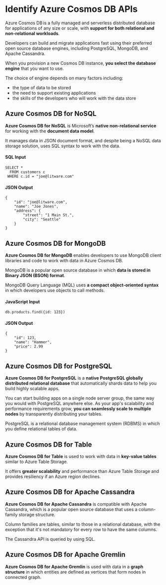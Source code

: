 # Identify Azure Cosmos DB APIs

Azure Cosmos DB is a fully managed and serverless distributed database for applications of any size or scale, with **support for both relational and non-relational workloads**. 

Developers can build and migrate applications fast using their preferred open source database engines, including PostgreSQL, MongoDB, and Apache Cassandra. 

When you provision a new Cosmos DB instance, **you select the database engine** that you want to use. 

The choice of engine depends on many factors including:
- the type of data to be stored
- the need to support existing applications
- the skills of the developers who will work with the data store

## Azure Cosmos DB for NoSQL

**Azure Cosmos DB for NoSQL** is Microsoft’s **native non-relational service** for working with the **document data model**. 

It manages data in JSON document format, and despite being a NoSQL data storage solution, uses SQL syntax to work with the data.

#### SQL Input 

    SELECT *
      FROM customers c
     WHERE c.id = "joe@litware.com"

#### JSON Output

    {
        "id": "joe@litware.com",
        "name": "Joe Jones",
        "address": {
            "street": "1 Main St.",
            "city": "Seattle"
        }
    }

## Azure Cosmos DB for MongoDB

**Azure Cosmos DB for MongoDB** enables developers to use MongoDB client libraries and code to work with data in Azure Cosmos DB.

MongoDB is a popular open source database in which **data is stored in Binary JSON (BSON) format**. 

MongoDB Query Language (MQL) uses **a compact object-oriented syntax** in which developers use objects to call methods. 

#### JavaScript Input

    db.products.find({id: 123})

#### JSON Output 

    {
        "id": 123,
        "name": "Hammer",
        "price": 2.99
    }

## Azure Cosmos DB for PostgreSQL

**Azure Cosmos DB for PostgreSQL** is a **native PostgreSQL globally distributed relational database** that automatically shards data to help you build highly scalable apps. 

You can start building apps on a single node server group, the same way you would with PostgreSQL anywhere else. As your app's scalability and performance requirements grow, **you can seamlessly scale to multiple nodes** by transparently distributing your tables. 

PostgreSQL is a relational database management system (RDBMS) in which you define relational tables of data.

## Azure Cosmos DB for Table

**Azure Cosmos DB for Table** is used to work with data in **key-value tables** similar to Azure Table Storage. 

It offers **greater scalability** and performance than Azure Table Storage and provides resiliency if an Azure region declines. 

## Azure Cosmos DB for Apache Cassandra

**Azure Cosmos DB for Apache Cassandra** is compatible with Apache Cassandra, which is a popular open source database that uses a column-family storage structure. 

Column families are tables, similar to those in a relational database, with the exception that it's not mandatory for every row to have the same columns.

The Cassandra API is queried by using SQL.

## Azure Cosmos DB for Apache Gremlin

**Azure Cosmos DB for Apache Gremlin** is used with data in a **graph structure** in which entities are defined as vertices that form nodes in connected graph.
